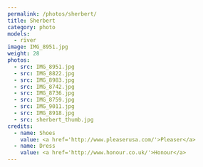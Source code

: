 ```yaml
---
permalink: /photos/sherbert/
title: Sherbert
category: photo
models:
  - river
image: IMG_8951.jpg
weight: 28
photos:
  - src: IMG_8951.jpg
  - src: IMG_8822.jpg
  - src: IMG_8983.jpg
  - src: IMG_8742.jpg
  - src: IMG_8736.jpg
  - src: IMG_8759.jpg
  - src: IMG_9011.jpg
  - src: IMG_8918.jpg
  - src: sherbert_thumb.jpg
credits:
  - name: Shoes
    value: <a href='http://www.pleaserusa.com/'>Pleaser</a>
  - name: Dress
    value: <a href='http://www.honour.co.uk/'>Honour</a>
---
```

